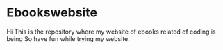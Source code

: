 # Ebookswebsite
Hi This is the repository where my website of ebooks related of coding is being So have fun while trying my website.
